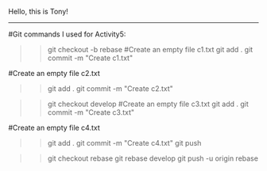 Hello, this is Tony!

-------------------------------------
#Git commands I used for Activity5:

>>git checkout -b rebase
#Create an empty file c1.txt
>>git add .
>>git commit -m "Create c1.txt"

#Create an empty file c2.txt
>>git add .
>>git commit -m "Create c2.txt"

>>git checkout develop
#Create an empty file c3.txt
>>git add .
>>git commit -m "Create c3.txt"

#Create an empty file c4.txt
>>git add .
>>git commit -m "Create c4.txt"
>>git push

>>git checkout rebase
>>git rebase develop
>>git push -u origin rebase